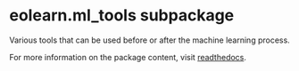 # eolearn.ml_tools subpackage

Various tools that can be used before or after the machine learning process.

For more information on the package content, visit [readthedocs](https://eo-learn.readthedocs.io/en/latest/eolearn.ml_tools.html).
